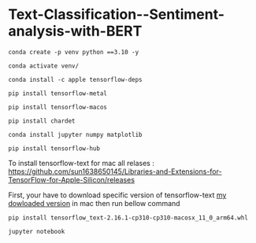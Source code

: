 # Text-Classification--Sentiment-analysis-with-BERT


`conda create -p venv python ==3.10 -y`

`conda activate venv/`

`conda install -c apple tensorflow-deps`

`pip install tensorflow-metal`

`pip install tensorflow-macos`

`pip install chardet`

`conda install jupyter numpy matplotlib`

`pip install tensorflow-hub`

To install tensorflow-text for mac all relases : https://github.com/sun1638650145/Libraries-and-Extensions-for-TensorFlow-for-Apple-Silicon/releases

First, your have to download specific version of tensorflow-text [my dowloaded version](https://github.com/sun1638650145/Libraries-and-Extensions-for-TensorFlow-for-Apple-Silicon/releases/download/v2.16/tensorflow_text-2.16.1-cp310-cp310-macosx_11_0_arm64.whl) in mac then run bellow command 

`pip install tensorflow_text-2.16.1-cp310-cp310-macosx_11_0_arm64.whl`

`jupyter notebook`
